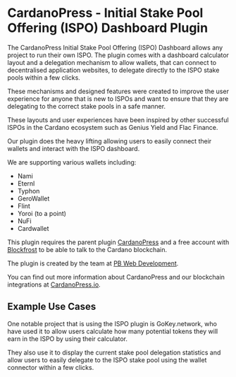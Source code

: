 # CardanoPress - Initial Stake Pool Offering (ISPO) Dashboard Plugin


The CardanoPress Initial Stake Pool Offering (ISPO) Dashboard allows any project to run their own ISPO. The plugin comes
with a dashboard calculator layout and a delegation mechanism to allow wallets, that can connect to decentralised
application websites, to delegate directly to the ISPO stake pools within a few clicks.

These mechanisms and designed features were created to improve the user experience for anyone that is new to ISPOs and
want to ensure that they are delegating to the correct stake pools in a safe manner.

These layouts and user experiences have been inspired by other successful ISPOs in the Cardano ecosystem such as Genius
Yield and Flac Finance.

Our plugin does the heavy lifting allowing users to easily connect their wallets and interact with the ISPO dashboard.

We are supporting various wallets including:

* Nami
* Eternl
* Typhon
* GeroWallet
* Flint
* Yoroi (to a point)
* NuFi
* Cardwallet


This plugin requires the parent plugin [CardanoPress](https://wordpress.org/plugins/cardanopress/) and a free account
with [Blockfrost](http://bit.ly/3W90KDd) to be able to talk to the Cardano blockchain.

The plugin is created by the team at [PB Web Development](https://pbwebdev.com).

You can find out more information about CardanoPress and our blockchain integrations at [CardanoPress.io](https://cardanopress.io).

## Example Use Cases

One notable project that is using the ISPO plugin is GoKey.network, who have used it to allow users calculate how many
potential tokens they will earn in the ISPO by using their calculator.

They also use it to display the current stake pool delegation statistics and allow users to easily delegate to the ISPO
stake pool using the wallet connector within a few clicks.

